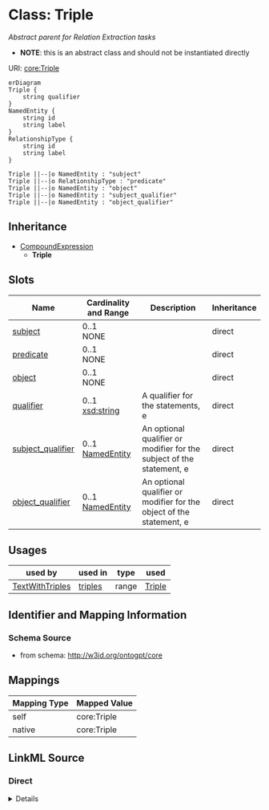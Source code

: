 # Class: Triple
_Abstract parent for Relation Extraction tasks_



* __NOTE__: this is an abstract class and should not be instantiated directly


URI: [core:Triple](http://w3id.org/ontogpt/core/Triple)


```mermaid
erDiagram
Triple {
    string qualifier  
}
NamedEntity {
    string id  
    string label  
}
RelationshipType {
    string id  
    string label  
}

Triple ||--|o NamedEntity : "subject"
Triple ||--|o RelationshipType : "predicate"
Triple ||--|o NamedEntity : "object"
Triple ||--|o NamedEntity : "subject_qualifier"
Triple ||--|o NamedEntity : "object_qualifier"

```




## Inheritance
* [CompoundExpression](CompoundExpression.md)
    * **Triple**



## Slots

| Name | Cardinality and Range | Description | Inheritance |
| ---  | --- | --- | --- |
| [subject](subject.md) | 0..1 <br/> NONE |  | direct |
| [predicate](predicate.md) | 0..1 <br/> NONE |  | direct |
| [object](object.md) | 0..1 <br/> NONE |  | direct |
| [qualifier](qualifier.md) | 0..1 <br/> [xsd:string](xsd:string) | A qualifier for the statements, e | direct |
| [subject_qualifier](subject_qualifier.md) | 0..1 <br/> [NamedEntity](NamedEntity.md) | An optional qualifier or modifier for the subject of the statement, e | direct |
| [object_qualifier](object_qualifier.md) | 0..1 <br/> [NamedEntity](NamedEntity.md) | An optional qualifier or modifier for the object of the statement, e | direct |





## Usages

| used by | used in | type | used |
| ---  | --- | --- | --- |
| [TextWithTriples](TextWithTriples.md) | [triples](triples.md) | range | [Triple](Triple.md) |






## Identifier and Mapping Information







### Schema Source


* from schema: http://w3id.org/ontogpt/core





## Mappings

| Mapping Type | Mapped Value |
| ---  | ---  |
| self | core:Triple |
| native | core:Triple |


## LinkML Source

<!-- TODO: investigate https://stackoverflow.com/questions/37606292/how-to-create-tabbed-code-blocks-in-mkdocs-or-sphinx -->

### Direct

<details>
```yaml
name: Triple
description: Abstract parent for Relation Extraction tasks
from_schema: http://w3id.org/ontogpt/core
rank: 1000
is_a: CompoundExpression
abstract: true
attributes:
  subject:
    name: subject
    from_schema: http://w3id.org/ontogpt/core
    range: NamedEntity
  predicate:
    name: predicate
    from_schema: http://w3id.org/ontogpt/core
    range: RelationshipType
  object:
    name: object
    from_schema: http://w3id.org/ontogpt/core
    range: NamedEntity
  qualifier:
    name: qualifier
    description: A qualifier for the statements, e.g. "NOT" for negation
    from_schema: http://w3id.org/ontogpt/core
    rank: 1000
    range: string
  subject_qualifier:
    name: subject_qualifier
    description: An optional qualifier or modifier for the subject of the statement,
      e.g. "high dose" or "intravenously administered"
    from_schema: http://w3id.org/ontogpt/core
    rank: 1000
    range: NamedEntity
  object_qualifier:
    name: object_qualifier
    description: An optional qualifier or modifier for the object of the statement,
      e.g. "severe" or "with additional complications"
    from_schema: http://w3id.org/ontogpt/core
    rank: 1000
    range: NamedEntity

```
</details>

### Induced

<details>
```yaml
name: Triple
description: Abstract parent for Relation Extraction tasks
from_schema: http://w3id.org/ontogpt/core
rank: 1000
is_a: CompoundExpression
abstract: true
attributes:
  subject:
    name: subject
    from_schema: http://w3id.org/ontogpt/core
    alias: subject
    owner: Triple
    domain_of:
    - MechanismLink
    - Triple
    range: NamedEntity
  predicate:
    name: predicate
    from_schema: http://w3id.org/ontogpt/core
    alias: predicate
    owner: Triple
    domain_of:
    - MechanismLink
    - Triple
    range: RelationshipType
  object:
    name: object
    from_schema: http://w3id.org/ontogpt/core
    alias: object
    owner: Triple
    domain_of:
    - MechanismLink
    - Triple
    range: NamedEntity
  qualifier:
    name: qualifier
    description: A qualifier for the statements, e.g. "NOT" for negation
    from_schema: http://w3id.org/ontogpt/core
    rank: 1000
    alias: qualifier
    owner: Triple
    domain_of:
    - Triple
    range: string
  subject_qualifier:
    name: subject_qualifier
    description: An optional qualifier or modifier for the subject of the statement,
      e.g. "high dose" or "intravenously administered"
    from_schema: http://w3id.org/ontogpt/core
    rank: 1000
    alias: subject_qualifier
    owner: Triple
    domain_of:
    - Triple
    range: NamedEntity
  object_qualifier:
    name: object_qualifier
    description: An optional qualifier or modifier for the object of the statement,
      e.g. "severe" or "with additional complications"
    from_schema: http://w3id.org/ontogpt/core
    rank: 1000
    alias: object_qualifier
    owner: Triple
    domain_of:
    - Triple
    range: NamedEntity

```
</details>